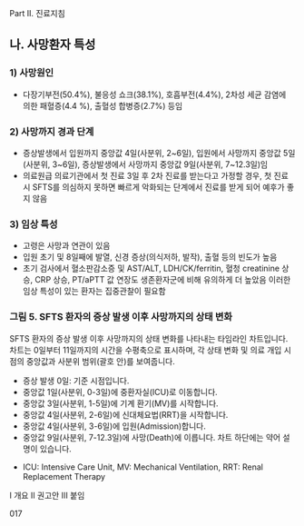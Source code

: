 Part II. 진료지침

## 나. 사망환자 특성
### 1) 사망원인
- 다장기부전(50.4%), 불응성 쇼크(38.1%), 호흡부전(4.4%), 2차성 세균 감염에 의한 패혈증(4.4 %), 출혈성 합병증(2.7%) 등임

### 2) 사망까지 경과 단계
- 증상발생에서 입원까지 중앙값 4일(사분위, 2~6일), 입원에서 사망까지 중앙값 5일 (사분위, 3~6일), 증상발생에서 사망까지 중앙값 9일(사분위, 7~12.3일)임
- 의료원급 의료기관에서 첫 진료 3일 후 2차 진료를 받는다고 가정할 경우, 첫 진료 시 SFTS를 의심하지 못하면 빠르게 악화되는 단계에서 진료를 받게 되어 예후가 좋지 않음

### 3) 임상 특성
- 고령은 사망과 연관이 있음
- 입원 초기 및 8일째에 발열, 신경 증상(의식저하, 발작), 출혈 등의 빈도가 높음
- 초기 검사에서 혈소판감소증 및 AST/ALT, LDH/CK/ferritin, 혈청 creatinine 상승, CRP 상승, PT/aPTT 값 연장도 생존환자군에 비해 유의하게 더 높았음
이러한 임상 특성이 있는 환자는 집중관찰이 필요함

### 그림 5. SFTS 환자의 증상 발생 이후 사망까지의 상태 변화
SFTS 환자의 증상 발생 이후 사망까지의 상태 변화를 나타내는 타임라인 차트입니다.
차트는 0일부터 11일까지의 시간을 수평축으로 표시하며, 각 상태 변화 및 의료 개입 시점의 중앙값과 사분위 범위(괄호 안)를 보여줍니다.
- 증상 발생 0일: 기준 시점입니다.
- 중앙값 1일(사분위, 0-3일)에 중환자실(ICU)로 이동합니다.
- 중앙값 3일(사분위, 1-5일)에 기계 환기(MV)를 시작합니다.
- 중앙값 4일(사분위, 2-6일)에 신대체요법(RRT)을 시작합니다.
- 중앙값 4일(사분위, 3-6일)에 입원(Admission)합니다.
- 중앙값 9일(사분위, 7-12.3일)에 사망(Death)에 이릅니다.
차트 하단에는 약어 설명이 있습니다.
* ICU: Intensive Care Unit, MV: Mechanical Ventilation, RRT: Renal Replacement Therapy

I
개요
II
권고안
III
붙임

<PAGE>017